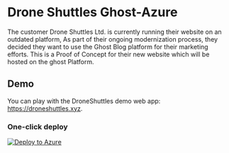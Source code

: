 # Drone Shuttles Ghost-Azure 

The customer Drone Shuttles Ltd. is currently running their website on an outdated platform, As part of their ongoing modernization process, they decided they want to use the Ghost Blog platform
for their marketing efforts.
This is a Proof of Concept for their new website which will be hosted on the ghost Platform.


## Demo

You can play with the DroneShuttles demo web app: https://droneshuttles.xyz. 

### One-click deploy

[![Deploy to Azure](https://aka.ms/deploytoazurebutton)](https://portal.azure.com/#create/Microsoft.Template/uri/https%3A%2F%2Fraw.githubusercontent.com%2FRadoslavGatev%2FGhost-Azure%2Fazure%2Fazuredeploy.json)


